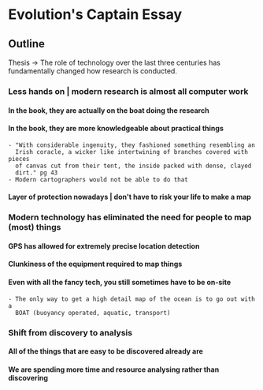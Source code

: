 # Evolution's Captain Essay

## Outline

Thesis -> The role of technology over the last three centuries has
fundamentally changed how research is conducted.

### Less hands on | modern research is almost all computer work

#### In the book, they are actually on the boat doing the research

#### In the book, they are more knowledgeable about practical things

    - "With considerable ingenuity, they fashioned something resembling an
      Irish coracle, a wicker like intertwining of branches covered with pieces
      of canvas cut from their tent, the inside packed with dense, clayed
      dirt." pg 43
    - Modern cartographers would not be able to do that

#### Layer of protection nowadays | don't have to risk your life to make a map

### Modern technology has eliminated the need for people to map (most) things

#### GPS has allowed for extremely precise location detection

#### Clunkiness of the equipment required to map things

#### Even with all the fancy tech, you still sometimes have to be on-site

    - The only way to get a high detail map of the ocean is to go out with a
      BOAT (buoyancy operated, aquatic, transport)

### Shift from discovery to analysis

#### All of the things that are easy to be discovered already are

#### We are spending more time and resource analysing rather than discovering

